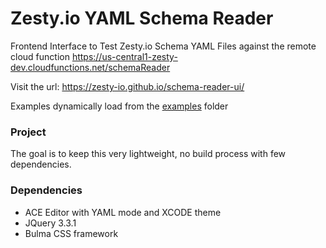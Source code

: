 # Zesty.io YAML Schema Reader

Frontend Interface to Test Zesty.io Schema YAML Files against the remote cloud function https://us-central1-zesty-dev.cloudfunctions.net/schemaReader

Visit the url: https://zesty-io.github.io/schema-reader-ui/

Examples dynamically load from the [examples](examples/) folder

### Project

The goal is to keep this very lightweight, no build process with few dependencies.

### Dependencies
* ACE Editor with YAML mode and XCODE theme
* JQuery 3.3.1
* Bulma CSS framework
